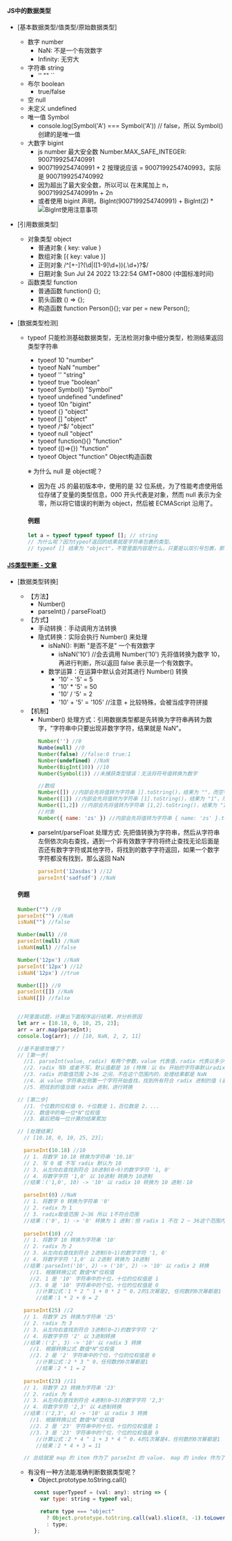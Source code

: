 #### JS中的数据类型
* [基本数据类型/值类型/原始数据类型]
  * 数字 number
    * NaN: 不是一个有效数字
    * Infinity: 无穷大
  * 字符串 string
    * '' "" ``
  * 布尔 boolean
    * true/false
  * 空 null
  * 未定义 undefined
  * 唯一值 Symbol
    * console.log(Symbol('A') === Symbol('A')) // false，所以 Symbol() 创建的是唯一值
  * 大数字 bigint
    * js number 最大安全数 Number.MAX_SAFE_INTEGER: 9007199254740991
    * 9007199254740991 + 2 按理说应该 = 9007199254740993，实际是 9007199254740992
    * 因为超出了最大安全数，所以可以 在末尾加上 n，9007199254740991n + 2n
    * 或者使用 bigint 声明，BigInt(9007199254740991) + BigInt(2)
    *![BigInt使用注意事项](https://upload-images.jianshu.io/upload_images/6432928-bc6145c7e8a37fe2.jpg?imageMogr2/auto-orient/strip%7CimageView2/2/w/1240)
* [引用数据类型]
  * 对象类型 object
    * 普通对象 { key: value }
    * 数组对象 [{ key: value }]
    * 正则对象 /^[+-]?(\d|([1-9]\d+))(\.\d+)?$/
    * 日期对象 Sun Jul 24 2022 13:22:54 GMT+0800 (中国标准时间)
  * 函数类型 function
    * 普通函数 function() {};
    * 箭头函数 () => {};
    * 构造函数 function Person(){}; var per = new Person();

* [数据类型检测]
  * typeof 只能检测基础数据类型，无法检测对象中细分类型，检测结果返回类型字符串
    * tyoeof 10  "number"
    * tyoeof NaN  "number"
    * tyoeof ''  "string"
    * tyoeof true  "boolean"
    * tyoeof Symbol()  "Symbol"
    * tyoeof undefined  "undefined"
    * tyoeof 10n  "bigint"
    * tyoeof {}  "object"
    * tyoeof []  "object"
    * tyoeof /^$/  "object"
    * tyoeof null  "object"
    * tyoeof function(){}  "function"
    * tyoeof (()=>{})  "function"
    * tyoeof Object  "function"  Object构造函数

    ※ 为什么 null 是 object呢？
    * 因为在 JS 的最初版本中，使用的是 32 位系统，为了性能考虑使用低位存储了变量的类型信息，000 开头代表是对象，然而 null 表示为全零，所以将它错误的判断为 object，然后被 ECMAScript 沿用了。

    #### 例题
    ```javascript
    let a = typeof typeof typeof []; // string
    // 为什么呢？因为typeof返回的结果就是字符串包裹的类型。
    // typeof [] 结果为 "object"，不管里面内容是什么，只要是以双引号包裹，那么就被认定为字符串，typeof "object" 显而易见结果就是 "string"
    ```

#### [JS类型判断 - 文章](https://juejin.cn/post/6844903906258993165)

* [数据类型转换]
  * 【方法】
    * Number()
    * parseInt() / parseFloat()
  * 【方式】
    * 手动转换：手动调用方法转换
    * 隐式转换：实际会执行 Number() 来处理
      * isNaN(): 判断 "是否不是" 一个有效数字
        * isNaN('10') //会去调用 Number('10') 先将值转换为数字 10，再进行判断，所以返回 false 表示是一个有效数字。
      * 数学运算：在运算中默认会对其进行 Number() 转换
        * '10' - '5' = 5
        * '10' * '5' = 50
        * '10' / '5' = 2
        * '10' + '5' = '105' //注意 + 比较特殊，会被当成字符拼接
  * 【机制】
    * Number() 处理方式：引用数据类型都是先转换为字符串再转为数字，"字符串中只要出现非数字字符，结果就是 NaN"。
      ```javascript
      Number('') //0
      Numbe(null) //0
      Number(false) //false:0 true:1
      Number(undefined) //NaN
      Number(BigInt(10)) //10
      Number(Symbol(1)) //未捕获类型错误：无法将符号值转换为数字
      
      //数组
      Number([]) //内部会先将值转为字符串 [].toString()，结果为 ""，而空字符串代表 0，所以是一个数字字符，最终结果为 0。
      Number([1]) //内部会先将值转为字符串 [1].toString()，结果为 "1"，所以是一个数字字符，最终结果为 1。
      Number([1,2]) //内部会先将值转为字符串 [1,2].toString()，结果为 "1,2"，其中 , 被检测到不是数字字符，最终结果为 NaN。
      //对象
      Number({ name: 'zs' }) //内部会先将值转为字符串 { name: 'zs' }.toString()，结果为 "[object Object]"，所以不是一个数字字符，最终结果为 NaN。
      ```
    * parseInt/parseFloat 处理方式: 先把值转换为字符串，然后从字符串左侧依次向右查找，遇到一个非有效数字字符将终止查找无论后面是否还有数字字符或其他字符，将找到的数字字符返回，如果一个数字字符都没有找到，那么返回 NaN
      ```javascript
      parseInt('12asdas') //12
      parseInt('sadfsdf') //NaN
      ```
  #### 例题
  ```javascript
  Number("") //0
  parseInt("") //NaN
  isNaN("") //false

  Number(null) //0
  parseInt(null) //NaN
  isNaN(null) //false

  Number('12px') //NaN
  parseInt('12px') //12
  isNaN('12px') //true

  Number([]) //0
  parseInt([]) //NaN
  isNaN([]) //false


  //阿里面试题，计算出下面程序运行结果，并分析原因
  let arr = [10.18, 0, 10, 25, 23];
  arr = arr.map(parseInt);
  console.log(arr); // [10, NaN, 2, 2, 11]

  //是不是感觉懵了？
  // [第一步] 
    //1. parseInt(value, radix) 有两个参数，value 代表值，radix 代表以多少进制解析
    //2. radix 写0 或者不写，默认值都是 10 (特殊：以 0x 开始的字符串默认radix值是 16，因为 0x 开始代表 16 进制)
    //3. radix 的取值范围 2~36 之间，不在这个范围内的，处理结果都是 NaN
    //4. 从 value 字符串左侧第一个字符开始查找，找到所有符合 radix 进制的值 (直到遇到一个非 radix 进制的值则停止查找)
    //5. 把找到的值当做 radix 进制，进行转换

  // [第二步]
    //1. 个位数的位权值 0，十位数是 1，百位数是 2，...
    //2. 数值中的每一位*N^位权值
    //3. 最后把每一位计算的结果累加

  // [处理结果]
    // [10.18, 0, 10, 25, 23];

    parseInt(10.18) //10
    // 1. 将数字 10.18 转换为字符串 '10.18'
    // 2. 写 0 或 不写 radix 默认为 10
    // 3. 从左向右查找到符合 10进制(0~9)的数字字符 '1, 0'
    // 4. 将数字字符 '1,0' 以 10进制 转换为 10进制
    //结果：('1,0', 10) -> '10' 以 radix 10 转换为 10 进制：10

    parseInt(0) //NaN
    // 1. 将数字 0 转换为字符串 '0'
    // 2. radix 为 1
    // 3. radix取值范围 2~36 所以 1不符合范围
    //结果：('0', 1) -> '0' 转换为 1 进制：但 radix 1 不在 2 ~ 36这个范围内的，所以无需计算，处理结果直接为 NaN
    
    parseInt(10) //2
    // 1. 将数字 10 转换为字符串 '10'
    // 2. radix 为 2
    // 3. 从左向右查找到符合 2进制(0~1)的数字字符 '1, 0'
    // 4. 将数字字符 '1,0' 以 2进制 转换为 10进制
    //结果：parseInt('10', 2) -> ('10', 2) -> '10' 以 radix 2 转换
      //1. 根据转换公式 数值*N^位权值
      //2. 1 是 '10' 字符串中的十位，十位的位权值是 1
      //3. 0 是 '10' 字符串中的个位，十位的位权值是 0
        //计算公式：1 * 2 ^ 1 + 0 * 2 ^ 0，2的1次幂是2, 任何数的0次幂都是1
        //结果：1 * 2 + 0 = 2

    parseInt(25) //2
    // 1. 将数字 25 转换为字符串 '25'
    // 2. radix 为 3
    // 3. 从左向右查找到符合 3进制(0~2)的数字字符 '2'
    // 4. 将数字字符 '2' 以 3进制转换
    //结果：('2', 3) -> '10' 以 radix 3 转换
      //1. 根据转换公式 数值*N^位权值
      //2. 2 是 '2' 字符串中的个位，个位的位权值是 0
        //计算公式：2 * 3 ^ 0，任何数的0次幂都是1
        //结果：2 * 1 = 2
    
    parseInt(23) //11
    // 1. 将数字 23 转换为字符串 '23'
    // 2. radix 为 4
    // 3. 从左向右查找到符合 4进制(0~3)的数字字符 '2,3'
    // 4. 将数字字符 '2,3' 以 4进制转换
    //结果：('2,3', 4) -> '10' 以 radix 3 转换
      //1. 根据转换公式 数值*N^位权值
      //2. 2 是 '23' 字符串中的十位，十位的位权值是 1
      //3. 3 是 '23' 字符串中的个位，个位的位权值是 0
        //计算公式：2 * 4 ^ 1 + 3 * 4 ^ 0，4的1次幂是4，任何数的0次幂都是1
        //结果：2 * 4 + 3 = 11

    // 总结就是 map 的 item 作为了 parseInt 的 value， map 的 index 作为了 parseInt 的 radix，然后进行了 parseInt 内部运算，将数字字符以 radix进制 进行转换
  ```

  * 有没有一种方法能准确判断数据类型呢？
    * Object.prototype.toString.call()
    ```javascript
      const superTypeof = (val: any): string => {
        var type: string = typeof val;

        return type === "object"
          ? Object.prototype.toString.call(val).slice(8, -1).toLowerCase()
          : type;
      };
    ```